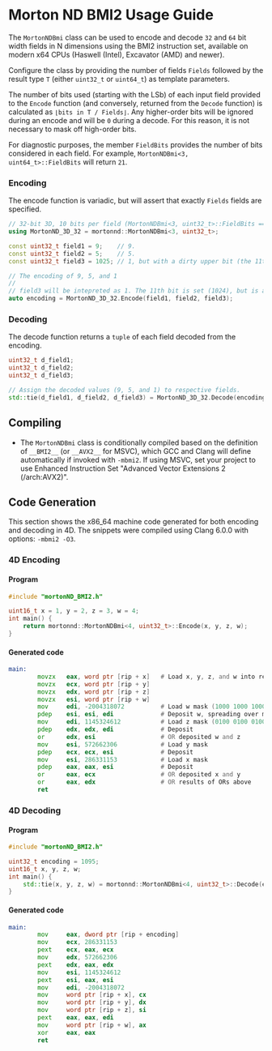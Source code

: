 # Morton ND BMI2 Usage Guide
The `MortonNDBmi` class can be used to encode and decode `32` and `64` bit width fields in N dimensions using the BMI2 instruction set, available on modern x64 CPUs (Haswell (Intel), Excavator (AMD) and newer).

Configure the class by providing the number of fields `Fields` followed by the result type `T` (either `uint32_t` or `uint64_t`) as template parameters.

The number of bits used (starting with the LSb) of each input field provided to the `Encode` function (and conversely, returned from the `Decode` function) is calculated as `⌊bits in T / Fields⌋`. Any higher-order bits will be ignored during an encode and will be `0` during a decode. For this reason, it is not necessary to mask off high-order bits.

For diagnostic purposes, the member `FieldBits` provides the number of bits considered in each field. For example, `MortonNDBmi<3, uint64_t>::FieldBits` will return `21`.

### Encoding
The encode function is variadic, but will assert that exactly `Fields` fields are specified. 

```c++
// 32-bit 3D, 10 bits per field (MortonNDBmi<3, uint32_t>::FieldBits == 10)
using MortonND_3D_32 = mortonnd::MortonNDBmi<3, uint32_t>;

const uint32_t field1 = 9;    // 9.
const uint32_t field2 = 5;    // 5.
const uint32_t field3 = 1025; // 1, but with a dirty upper bit (the 11th LSb is set).

// The encoding of 9, 5, and 1
// 
// field3 will be intepreted as 1. The 11th bit is set (1024), but is automatically ignored.
auto encoding = MortonND_3D_32.Encode(field1, field2, field3);
```

### Decoding
The decode function returns a `tuple` of each field decoded from the encoding.

```c++
uint32_t d_field1;
uint32_t d_field2;
uint32_t d_field3;

// Assign the decoded values (9, 5, and 1) to respective fields.
std::tie(d_field1, d_field2, d_field3) = MortonND_3D_32.Decode(encoding);
```

## Compiling
* The `MortonNDBmi` class is conditionally compiled based on the definition of `__BMI2__` (or `__AVX2__` for MSVC), which GCC and Clang will define automatically if invoked with `-mbmi2`. If using MSVC, set your project to use Enhanced Instruction Set "Advanced Vector Extensions 2 (/arch:AVX2)".

## Code Generation
This section shows the x86_64 machine code generated for both encoding and decoding in 4D. The snippets were compiled using Clang 6.0.0 with options: `-mbmi2 -O3`.

### 4D Encoding
#### Program
```c++
#include "mortonND_BMI2.h"

uint16_t x = 1, y = 2, z = 3, w = 4;
int main() {
    return mortonnd::MortonNDBmi<4, uint32_t>::Encode(x, y, z, w);
}
```

#### Generated code
```asm
main:
        movzx   eax, word ptr [rip + x]   # Load x, y, z, and w into registers
        movzx   ecx, word ptr [rip + y]
        movzx   edx, word ptr [rip + z]
        movzx   esi, word ptr [rip + w]
        mov     edi, -2004318072          # Load w mask (1000 1000 1000 1000 1000 1000 1000 1000) into edi
        pdep    esi, esi, edi             # Deposit w, spreading over mask (edi)
        mov     edi, 1145324612           # Load z mask (0100 0100 0100 0100 0100 0100 0100 0100)
        pdep    edx, edx, edi             # Deposit
        or      edx, esi                  # OR deposited w and z
        mov     esi, 572662306            # Load y mask
        pdep    ecx, ecx, esi             # Deposit
        mov     esi, 286331153            # Load x mask
        pdep    eax, eax, esi             # Deposit
        or      eax, ecx                  # OR deposited x and y
        or      eax, edx                  # OR results of ORs above
        ret
```

### 4D Decoding
#### Program
```c++
#include "mortonND_BMI2.h"

uint32_t encoding = 1095;
uint16_t x, y, z, w;
int main() {
    std::tie(x, y, z, w) = mortonnd::MortonNDBmi<4, uint32_t>::Decode(encoding);
}
```

#### Generated code
```asm
main:
        mov     eax, dword ptr [rip + encoding]
        mov     ecx, 286331153
        pext    ecx, eax, ecx
        mov     edx, 572662306
        pext    edx, eax, edx
        mov     esi, 1145324612
        pext    esi, eax, esi
        mov     edi, -2004318072
        mov     word ptr [rip + x], cx
        mov     word ptr [rip + y], dx
        mov     word ptr [rip + z], si
        pext    eax, eax, edi
        mov     word ptr [rip + w], ax
        xor     eax, eax
        ret
```

